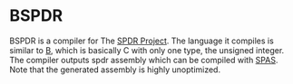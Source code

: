 # BSPDR

BSPDR is a compiler for The [SPDR Project](https://github.com/Sockyman/spdr-project).
The language it compiles is similar to [B](https://en.wikipedia.org/wiki/B_(programming_language)), which is basically C with only one type, the unsigned integer.
The compiler outputs spdr assembly which can be compiled with [SPAS](https://github.com/Sockyman/spas). Note that the generated assembly is highly unoptimized.
